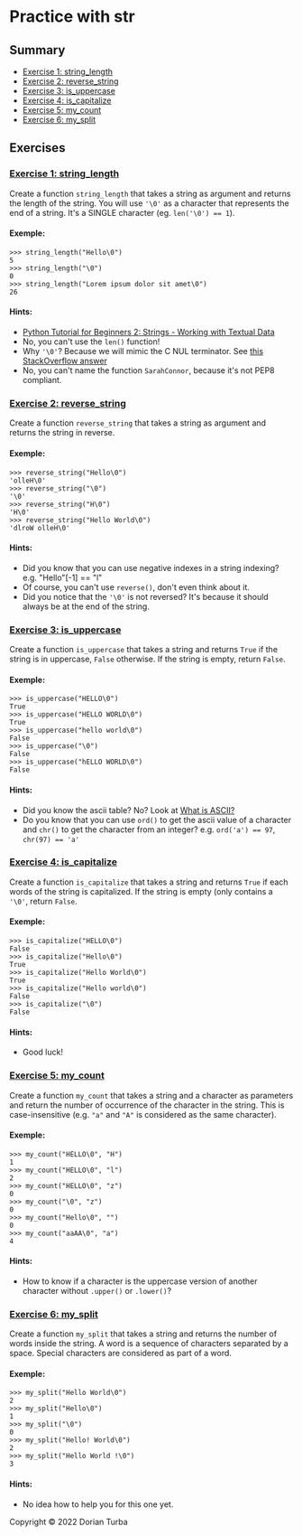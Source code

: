 # Practice with str

## Summary

- [Exercise 1: string_length][exercise 1 header]
- [Exercise 2: reverse_string][exercise 2 header]
- [Exercise 3: is_uppercase][exercise 3 header]
- [Exercise 4: is_capitalize][exercise 4 header]
- [Exercise 5: my_count][exercise 5 header]
- [Exercise 6: my_split][exercise 6 header]

## Exercises

### [Exercise 1: string_length][summary header]

Create a function `string_length` that takes a string as argument and returns
the length of the string. You will use `'\0'` as a character that represents
the end of a string. It's a SINGLE character (eg. `len('\0') == 1`).

#### Exemple:

```shell
>>> string_length("Hello\0")
5
>>> string_length("\0")
0
>>> string_length("Lorem ipsum dolor sit amet\0")
26
```

#### Hints:

- [Python Tutorial for Beginners 2: Strings - Working with Textual Data][youtube strings]
- No, you can't use the `len()` function!
- Why `'\0'`? Because we will mimic the C NUL terminator.
  See [this StackOverflow answer][stackoverflow 1]
- No, you can't name the function `SarahConnor`, because it's not PEP8
  compliant.

### [Exercise 2: reverse_string][summary header]

Create a function `reverse_string` that takes a string as argument and returns
the string in reverse.

#### Exemple:

```shell
>>> reverse_string("Hello\0")
'olleH\0'
>>> reverse_string("\0")
'\0'
>>> reverse_string("H\0")
'H\0'
>>> reverse_string("Hello World\0")
'dlroW olleH\0'
```

#### Hints:

- Did you know that you can use negative indexes in a string indexing?
  e.g. "Hello"[-1] == "l"
- Of course, you can't use `reverse()`, don't even think about it.
- Did you notice that the `'\0'` is not reversed? It's because it should always
  be at the end of the string.

### [Exercise 3: is_uppercase][summary header]

Create a function `is_uppercase` that takes a string and returns `True` if the
string is in uppercase, `False` otherwise. If the string is empty, return
`False`.

#### Exemple:

```shell
>>> is_uppercase("HELLO\0")
True
>>> is_uppercase("HELLO WORLD\0")
True
>>> is_uppercase("hello world\0")
False
>>> is_uppercase("\0")
False
>>> is_uppercase("hELLO WORLD\0")
False
```

#### Hints:

- Did you know the ascii table? No? Look at [What is ASCII?][youtube ascii]
- Do you know that you can use `ord()` to get the ascii value of a character
  and
  `chr()` to get the character from an integer?
  e.g. `ord('a') == 97`, `chr(97) == 'a'`

### [Exercise 4: is_capitalize][summary header]

Create a function `is_capitalize` that takes a string and returns `True` if
each words of the string is capitalized. If the string is empty (only contains
a `'\0'`, return `False`.

#### Exemple:

```shell
>>> is_capitalize("HELLO\0")
False
>>> is_capitalize("Hello\0")
True
>>> is_capitalize("Hello World\0")
True
>>> is_capitalize("Hello world\0")
False
>>> is_capitalize("\0")
False
```

#### Hints:

- Good luck!

### [Exercise 5: my_count][summary header]

Create a function `my_count` that takes a string and a character as parameters
and return the number of occurrence of the character in the string. This is
case-insensitive (e.g. `"a"` and `"A"` is considered as the same character).

#### Exemple:

```shell
>>> my_count("HELLO\0", "H")
1
>>> my_count("HELLO\0", "l")
2
>>> my_count("HELLO\0", "z")
0
>>> my_count("\0", "z")
0
>>> my_count("Hello\0", "")
0
>>> my_count("aaAA\0", "a")
4
```

#### Hints:

- How to know if a character is the uppercase version of another character
  without `.upper()` or `.lower()`?

### [Exercise 6: my_split][summary header]

Create a function `my_split` that takes a string and returns the number of
words inside the string. A word is a sequence of characters separated by a
space. Special characters are considered as part of a word.

#### Exemple:

```shell
>>> my_split("Hello World\0") 
2
>>> my_split("Hello\0")
1
>>> my_split("\0")    
0
>>> my_split("Hello! World\0")
2
>>> my_split("Hello World !\0")
3
```

#### Hints:

- No idea how to help you for this one yet.

Copyright © 2022 Dorian Turba

[summary header]: #Summary

[exercise 1 header]: #exercise-1-stringlength

[youtube strings]: https://youtu.be/k9TUPpGqYTo

[stackoverflow 1]: https://stackoverflow.com/a/4711475/6251742

[exercise 2 header]: #exercise-2-reverse_string

[exercise 3 header]: #exercise-3-is_uppercase

[youtube ascii]: https://youtu.be/zB85kTs-sEw

[exercise 4 header]: #exercise-4-is_capitalize

[exercise 5 header]: #exercise-5-my_count

[exercise 6 header]: #exercise-6-my_split
